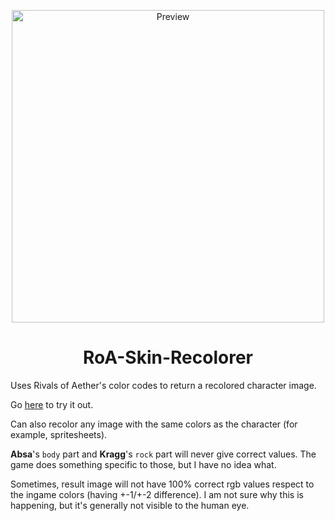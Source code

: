 <p align="center">

  <img width="500" src="https://cdn.discordapp.com/attachments/574303886869790730/785638990903509022/unknown.png" alt="Preview">

</p>

<h1 align="center">RoA-Skin-Recolorer</h1>


Uses Rivals of Aether's color codes to return a recolored character image.

Go [here](https://readek.github.io/RoA-Skin-Recolorer/) to try it out.

Can also recolor any image with the same colors as the character (for example, spritesheets).

**Absa**'s `body` part and **Kragg**'s `rock` part will never give correct values. The game does something specific to those, but I have no idea what.

Sometimes, result image will not have 100% correct rgb values respect to the ingame colors (having +-1/+-2 difference). I am not sure why this is happening, but it's generally not visible to the human eye.
